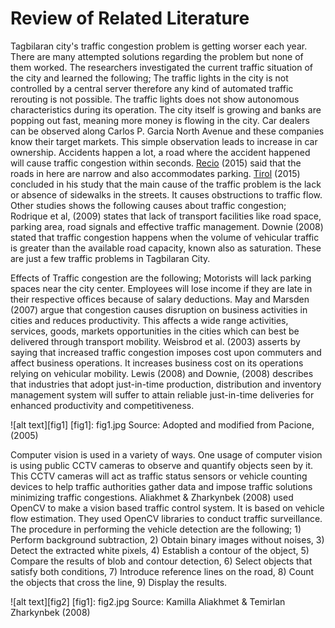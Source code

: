 # Review of Related Literature

Tagbilaran city's traffic congestion problem is getting worser each year. There are many attempted
solutions regarding the problem but none of them worked. The researchers investigated the current
traffic situation of the city and learned the following; The traffic lights in the city is not
controlled by a central server therefore any kind of automated traffic rerouting is not possible.
The traffic lights does not show autonomous characteristics during its operation. The city itself
is growing and banks are popping out fast, meaning more money is flowing in the city. Car dealers
can be observed along Carlos P. Garcia North Avenue and these companies know their target markets.
This simple observation leads to increase in car ownership.
Accidents happen a lot, a road where the accident happened will cause traffic congestion within
seconds. [Recio](http://www.tagbilaran.gov.ph/news/mayor-yap-seeks-mmdas-assistance/) (2015) said
that the roads in here are narrow and also accommodates parking.
[Tirol](http://boholchronicle.com.ph/2015/04/05/without-sidewalks-we-cannot-solve-the-traffic-problem/) (2015)
concluded in his study that the main cause of the traffic problem is the lack or absence of sidewalks in the
streets. It causes obstructions to traffic flow. Other studies shows the following causes about traffic congestion;
Rodrique et al, (2009) states that lack of transport facilities like road space, parking area, road signals
and effective traffic management. Downie (2008) stated that traffic congestion happens when the volume of
vehicular traffic is greater than the available road capacity, known also as saturation.
These are just a few traffic problems in Tagbilaran City.

Effects of Traffic congestion are the following; Motorists will lack parking spaces near the city center.
Employees will lose income if they are late in their respective offices because of salary deductions.
May and Marsden (2007) argue that congestion causes disruption on business activities in cities and
reduces productivity. This affects a wide range activities, services, goods, markets opportunities in the
cities which can best be delivered through transport mobility. Weisbrod et al. (2003) asserts by saying
that increased traffic congestion imposes cost upon commuters and affect business operations. It increases
business cost on its operations relying on vehicular mobility. Lewis (2008) and Downie, (2008) describes that
industries that adopt just-in-time production, distribution and inventory management system will suffer to
attain reliable just-in-time deliveries for enhanced productivity and competitiveness.

![alt text][fig1]
[fig1]: fig1.jpg
Source: Adopted and modified from Pacione, (2005)

Computer vision is used in a variety of ways. One usage of computer vision is using public CCTV cameras
to observe and quantify objects seen by it. This CCTV cameras will act as traffic status sensors or vehicle
counting devices to help traffic authorities gather data and impose traffic solutions minimizing traffic
congestions. Aliakhmet & Zharkynbek (2008) used OpenCV to make a vision based traffic control system. It
is based on vehicle flow estimation. They used  OpenCV libraries to conduct traffic surveillance. The procedure
in performing the vehicle detection are the following; 1) Perform background subtraction, 2) Obtain binary images
without noises, 3) Detect the extracted white pixels, 4) Establish a contour of the object, 5) Compare the results
of blob and contour detection, 6) Select objects that satisfy both conditions, 7) Introduce reference lines on the road,
8) Count the objects that cross the line, 9) Display the results.

![alt text][fig2]
[fig1]: fig2.jpg
Source: Kamilla Aliakhmet & Temirlan Zharkynbek (2008)
